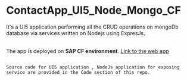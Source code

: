 # ContactApp_UI5_Node_Mongo_CF
It's a UI5 application performing all the CRUD operations on mongoDb database via services written on Nodejs using ExpresJs. 

<br>The app is deployed on **SAP CF environment**.
<a href="https://i338022trial-trial-dev-mta-contactapp-approuter.cfapps.eu10.hana.ondemand.com/comsapContactAppContactApp-1.0.0/index.html" target="_blank">Link to the web app</a>
```

Source code for UI5 application , NodeJs application for exposing service are provided in the Code section of this repo.

````
